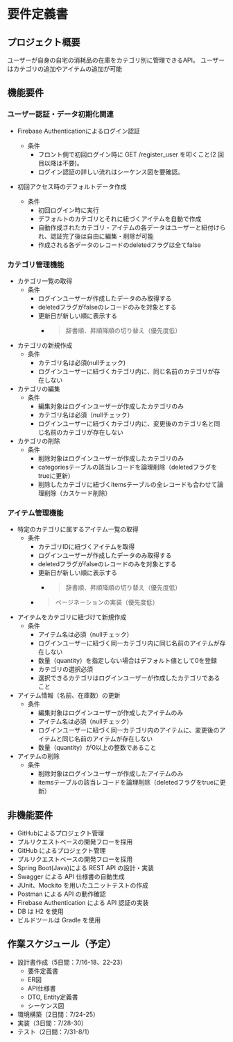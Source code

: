 # 要件定義書

## プロジェクト概要
ユーザーが自身の自宅の消耗品の在庫をカテゴリ別に管理できるAPI。
ユーザーはカテゴリの追加やアイテムの追加が可能

## 機能要件
### ユーザー認証・データ初期化関連
- Firebase Authenticationによるログイン認証
  - 条件
    - フロント側で初回ログイン時に GET /register_user を叩くこと(2 回目以降は不要)。
    - ログイン認証の詳しい流れはシーケンス図を要確認。

- 初回アクセス時のデフォルトデータ作成
  - 条件
    - 初回ログイン時に実行
    - デフォルトのカテゴリとそれに紐づくアイテムを自動で作成
    - 自動作成されたカテゴリ・アイテムの各データはユーザーと紐付けられ、認証完了後は自由に編集・削除が可能
    - 作成される各データのレコードのdeletedフラグは全てfalse

### カテゴリ管理機能
- カテゴリ一覧の取得
  - 条件
    - ログインユーザーが作成したデータのみ取得する
    - deletedフラグがfalseのレコードのみを対象とする
    - 更新日が新しい順に表示する
      - > 辞書順、昇順降順の切り替え（優先度低）
- カテゴリの新規作成
  - 条件
    - カテゴリ名は必須(nullチェック)
    - ログインユーザーに紐づくカテゴリ内に、同じ名前のカテゴリが存在しない
- カテゴリの編集
  - 条件
    - 編集対象はログインユーザーが作成したカテゴリのみ
    - カテゴリ名は必須（nullチェック）
    - ログインユーザーに紐づくカテゴリ内に、変更後のカテゴリ名と同じ名前のカテゴリが存在しない
- カテゴリの削除
  - 条件
    - 削除対象はログインユーザーが作成したカテゴリのみ
    - categoriesテーブルの該当レコードを論理削除（deletedフラグをtrueに更新）
    - 削除したカテゴリに紐づくitemsテーブルの全レコードも合わせて論理削除（カスケード削除）

### アイテム管理機能
- 特定のカテゴリに属するアイテム一覧の取得
  - 条件
    - カテゴリIDに紐づくアイテムを取得
    - ログインユーザーが作成したデータのみ取得する
    - deletedフラグがfalseのレコードのみを対象とする
    - 更新日が新しい順に表示する
        - > 辞書順、昇順降順の切り替え（優先度低）
    - > ページネーションの実装（優先度低）
- アイテムをカテゴリに紐づけて新規作成
  - 条件
    - アイテム名は必須（nullチェック）
    - ログインユーザーに紐づく同一カテゴリ内に同じ名前のアイテムが存在しない
    - 数量（quantity）を指定しない場合はデフォルト値として0を登録
    - カテゴリの選択必須
    - 選択できるカテゴリはログインユーザーが作成したカテゴリであること
- アイテム情報（名前、在庫数）の更新
  - 条件
    - 編集対象はログインユーザーが作成したアイテムのみ
    - アイテム名は必須（nullチェック）
    - ログインユーザーに紐づく同一カテゴリ内のアイテムに、変更後のアイテムと同じ名前のアイテムが存在しない
    - 数量（quantity）が0以上の整数であること
- アイテムの削除
  - 条件
    - 削除対象はログインユーザーが作成したアイテムのみ
    - itemsテーブルの該当レコードを論理削除（deletedフラグをtrueに更新）


## 非機能要件
- GitHubによるプロジェクト管理
- プルリクエストベースの開発フローを採用
- GitHub によるプロジェクト管理
- プルリクエストベースの開発フローを採用
- Spring Boot(Java)による REST API の設計・実装
- Swagger による API 仕様書の自動生成
- JUnit、Mockito を用いたユニットテストの作成
- Postman による API の動作確認
- Firebase Authentication による API 認証の実装
- DB は H2 を使用
- ビルドツールは Gradle を使用

## 作業スケジュール（予定）
- 設計書作成（5日間：7/16-18、22-23）
  - 要件定義書
  - ER図
  - API仕様書
  - DTO, Entity定義書
  - シーケンス図
- 環境構築（2日間：7/24-25）
- 実装（3日間：7/28-30）
- テスト（2日間：7/31-8/1）
